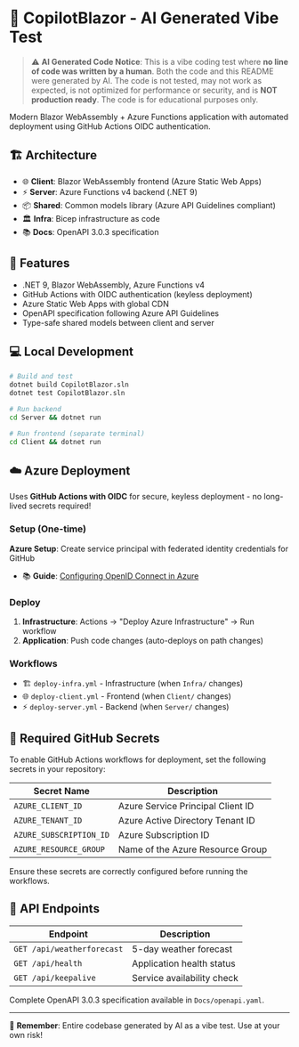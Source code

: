 # 🤖 CopilotBlazor - AI Generated Vibe Test

> ⚠️ **AI Generated Code Notice**: This is a vibe coding test where **no line of code was written by a human**. Both the code and this README were generated by AI. The code is not tested, may not work as expected, is not optimized for performance or security, and is **NOT production ready**. The code is for educational purposes only.

Modern Blazor WebAssembly + Azure Functions application with automated deployment using GitHub Actions OIDC authentication.

## 🏗️ Architecture

- 🌐 **Client**: Blazor WebAssembly frontend (Azure Static Web Apps)
- ⚡ **Server**: Azure Functions v4 backend (.NET 9) 
- 📦 **Shared**: Common models library (Azure API Guidelines compliant)
- 🏛️ **Infra**: Bicep infrastructure as code
- 📚 **Docs**: OpenAPI 3.0.3 specification

## 🚀 Features

- .NET 9, Blazor WebAssembly, Azure Functions v4
- GitHub Actions with OIDC authentication (keyless deployment)
- Azure Static Web Apps with global CDN
- OpenAPI specification following Azure API Guidelines
- Type-safe shared models between client and server

## 💻 Local Development

```bash
# Build and test
dotnet build CopilotBlazor.sln
dotnet test CopilotBlazor.sln

# Run backend
cd Server && dotnet run

# Run frontend (separate terminal)
cd Client && dotnet run
```

## ☁️ Azure Deployment

Uses **GitHub Actions with OIDC** for secure, keyless deployment - no long-lived secrets required!

### Setup (One-time)

**Azure Setup**: Create service principal with federated identity credentials for GitHub
- 📚 **Guide**: [Configuring OpenID Connect in Azure](https://docs.microsoft.com/en-us/azure/developer/github/connect-from-azure)

### Deploy

1. **Infrastructure**: Actions → "Deploy Azure Infrastructure" → Run workflow
2. **Application**: Push code changes (auto-deploys on path changes)

### Workflows

- 🏗️ `deploy-infra.yml` - Infrastructure (when `Infra/` changes)
- 🌐 `deploy-client.yml` - Frontend (when `Client/` changes)  
- ⚡ `deploy-server.yml` - Backend (when `Server/` changes)

## 🔑 Required GitHub Secrets

To enable GitHub Actions workflows for deployment, set the following secrets in your repository:

| Secret Name                     | Description                                                                 |
|---------------------------------|-----------------------------------------------------------------------------|
| `AZURE_CLIENT_ID`               | Azure Service Principal Client ID                                          |
| `AZURE_TENANT_ID`               | Azure Active Directory Tenant ID                                           |
| `AZURE_SUBSCRIPTION_ID`         | Azure Subscription ID                                                      |
| `AZURE_RESOURCE_GROUP`          | Name of the Azure Resource Group                                           |

Ensure these secrets are correctly configured before running the workflows.

## 📖 API Endpoints

| Endpoint | Description |
|----------|-------------|
| `GET /api/weatherforecast` | 5-day weather forecast |
| `GET /api/health` | Application health status |
| `GET /api/keepalive` | Service availability check |

Complete OpenAPI 3.0.3 specification available in `Docs/openapi.yaml`.

---

🤖 **Remember**: Entire codebase generated by AI as a vibe test. Use at your own risk!
